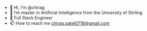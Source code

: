 - 👋 Hi, I’m @chirag
- 👀 I’m master in Artificial Intelligence from the University of Stirling
- 🌱 Full Stack Engineer
- 📫 How to reach me chirag.patel0718@gmail.com

<!---
chirag0718/chirag0718 is a ✨ special ✨ repository because its `README.md` (this file) appears on your GitHub profile.
You can click the Preview link to take a look at your changes.
--->

